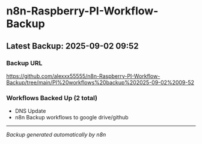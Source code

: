 # n8n-Raspberry-PI-Workflow-Backup

## Latest Backup: 2025-09-02 09:52

### Backup URL
https://github.com/alexxx55555/n8n-Raspberry-PI-Workflow-Backup/tree/main/PI%20workflows%20backup%202025-09-02%2009-52

### Workflows Backed Up (2 total)
- DNS Update
- n8n Backup workflows to google drive/github

---
*Backup generated automatically by n8n*
